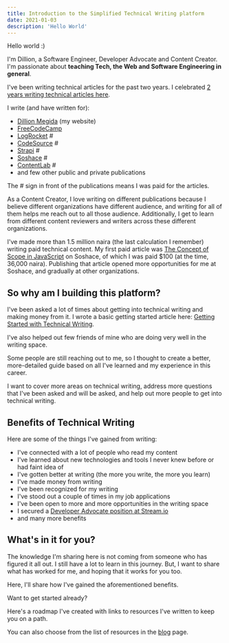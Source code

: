```yaml
---
title: Introduction to the Simplified Technical Writing platform
date: 2021-01-03
description: 'Hello World'
---
```


Hello world :)

I'm Dillion, a Software Engineer, Developer Advocate and Content Creator. I'm passionate about **teaching Tech, the Web and Software Engineering in general**.

I've been writing technical articles for the past two years. I celebrated [2 years writing technical articles here](https://dillionmegida.com/p/2-year-writing-articles/).

I write (and have written for):

- [Dillion Megida](https://dillionmegida.com) (my website)
- [FreeCodeCamp](https://www.freecodecamp.org/news/author/dillionmegida/)
- [LogRocket](https://blog.logrocket.com/author/dillion-megida/) #
- [CodeSource](https://codesource.io/author/dillion/) #
- [Strapi](https://strapi.io/blog/how-to-build-an-ecommerce-application-using-react-mongo-db-strapi-and-socket-io) #
- [Soshace](https://soshace.com/author/dillionmegida/) #
- [ContentLab](https://contentlab.io/) #
- and few other public and private publications

The # sign in front of the publications means I was paid for the articles.

As a Content Creator, I love writing on different publications because I believe different organizations have different audience, and writing for all of them helps me reach out to all those audience. Additionally, I get to learn from different content reviewers and writers across these different organizations.

I've made more than 1.5 million naira (the last calculation I remember) writing paid technical content. My first paid article was [The Concept of Scope in JavaScript](https://soshace.com/the-concept-of-scope-in-javascript/) on Soshace, of which I was paid $100 (at the time, 36,000 naira). Publishing that article opened more opportunities for me at Soshace, and gradually at other organizations.

## So why am I building this platform?

I've been asked a lot of times about getting into technical writing and making money from it. I wrote a basic getting started article here: [Getting Started with Technical Writing](https://dillionmegida.com/p/getting-started-with-technical-writing/).

I've also helped out few friends of mine who are doing very well in the writing space.

Some people are still reaching out to me, so I thought to create a better, more-detailed guide based on all I've learned and my experience in this career.

I want to cover more areas on technical writing, address more questions that I've been asked and will be asked, and help out more people to get into technical writing.

## Benefits of Technical Writing

Here are some of the things I've gained from writing:

- I've connected with a lot of people who read my content
- I've learned about new technologies and tools I never knew before or had faint idea of
- I've gotten better at writing (the more you write, the more you learn)
- I've made money from writing
- I've been recognized for my writing
- I've stood out a couple of times in my job applications
- I've been open to more and more opportunities in the writing space
- I secured a [Developer Advocate position at Stream.io](https://twitter.com/iamdillion/status/1443201703218647044)
- and many more benefits

## What's in it for you?

The knowledge I'm sharing here is not coming from someone who has figured it all out. I still have a lot to learn in this journey. But, I want to share what has worked for me, and hoping that it works for you too.

Here, I'll share how I've gained the aforementioned benefits.

Want to get started already?

Here's a roadmap I've created with links to resources I've written to keep you on a path.

You can also choose from the list of resources in the [blog](/blog) page.
